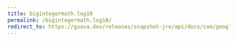 ```yaml
---
title: bigintegermath.log10
permalink: /bigintegermath.log10/
redirect_to: https://guava.dev/releases/snapshot-jre/api/docs/com/google/common/math/BigIntegerMath.html#log10-java.math.BigInteger-java.math.RoundingMode-
---
```

